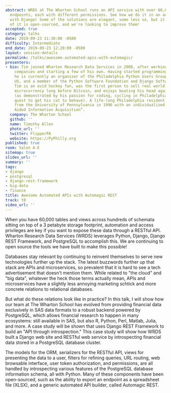 ```yaml
---
abstract: WRDS at The Wharton School runs an API service with over 60,000 individual
  endpoints, each with different permissions. See how we do it in an automated fashion
  with Django! Some of the solutions are elegant, some less so, but it works. Much
  of it is open-sourced, and we're looking to improve them!
accepted: true
category: talks
date: 2019-09-23 11:30:00 -0500
difficulty: Intermediate
end_date: 2019-09-23 12:20:00 -0500
layout: session-details
permalink: /talks/awesome-automated-apis-with-automagic/
presenters:
- bio: Tim joined Wharton Research Data Services in 2008, after working for local
    companies and starting a few of his own. Having started programming at age six,
    he is currently an organizer of the Philadelphia Python Users Group, DjangoCon
    US, and a member of the Python Software Foundation and Django Software Foundation.
    Tim is an avid hockey fan, was the first person to sell real world items for virtual
    microcurrency long before Bitcoin, and enjoys beating his head against brick walls
    (as demonstrated by his passion for coding, cycling in Philadelphia, and never-ending
    quest to get his cat to behave). A life-long Philadelphia resident, he graduated
    from the University of Pennsylvania in 1996 with an individualized major, “Computer
    Aided Information Acquisition”.
  company: The Wharton School
  github: ''
  name: Timothy Allen
  photo_url: ''
  twitter: FlipperPA
  website: https://PyPhilly.org
published: true
room: Salon A-E
sitemap: true
slides_url: ''
summary: ''
tags:
- django
- postgresql
- django-rest-framework
- big-data
- finance
title: Awesome Automated APIs with Automagic REST
track: t0
video_url: ''
---
```


When you have 60,000 tables and views across hundreds of schemata sitting on top of a 3 petabyte storage footprint, automation and access privileges are key if you want to expose these data through a RESTful API. Wharton Research Data Services (WRDS) leverages Python, Django, Django REST Framework, and PostgreSQL to accomplish this. We are continuing to open source the tools we have built to make this possible!

Databases stay relevant by continuing to reinvent themselves to serve new technologies further up the stack. The latest buzzwords further up that stack are APIs and microservices, so prevalent that it is hard to see a tech advertisement that doesn't mention them. While related to "the cloud" and "big data", whatever the heck those terms actually mean, APIs and microservices have a slightly less annoying marketing schtick and more concrete relations to relational databases.

But what do these relations look like in practice? In this talk, I will show how our team at The Wharton School has evolved from providing financial data exclusively in SAS data formats to a robust backend powered by PostgreSQL, which allows financial research to happen in many ecosystems: still available in SAS, but also R, Python, Perl, Matlab, Julia, and more. A case study will be shown that uses Django REST Framework to build an "API through introspection." This case study will show how WRDS built a Django web site and RESTful web service by introspecting financial data stored in a PostgreSQL database cluster.

The models for the ORM, serializers for the RESTful API, views for presenting the data to a user, filters for refining queries, URL routing, web browsable interface, user token authorization, and permissions, are all handled by introspecting various features of the PostgreSQL database information schema, all with Python. Many of these components have been open-sourced, such as the ability to export an endpoint as a spreadsheet file (XLSX), and a generic automated API builder, called Automagic REST.